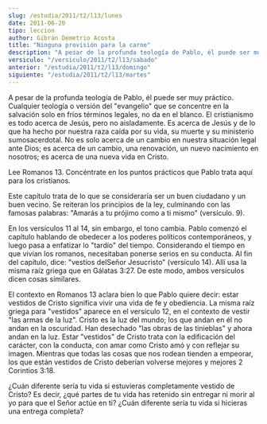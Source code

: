 ```yaml
---
slug: /estudia/2011/t2/l13/lunes
date: 2011-06-20
tipo: leccion
author: Gibrán Demetrio Acosta
title: "Ninguna provisión para la carne"
description: "A pesar de la profunda teología de Pablo, él puede ser muy práctico. Cualquier teología o versión del 'evangelio' que se concentre en la salvación solo en fríos términos legales, no da en el blanco. El cristianismo es todo acerca de Jesús, pero no aisladamente. Es acerca de Jesús y de lo que ha hecho por nuestra raza caída por su vida, su muerte y su ministerio sumosacerdotal."
versiculo: "/versiculo/2011/t2/l13/sabado"
anterior: "/estudia/2011/t2/l13/domingo"
siguiente: "/estudia/2011/t2/l13/martes"
---
```


A pesar de la profunda teología de Pablo, él puede ser muy práctico. Cualquier teología o versión del "evangelio" que se concentre en la salvación solo en fríos términos legales, no da en el blanco. El cristianismo es todo acerca de Jesús, pero no aisladamente. Es acerca de Jesús y de lo que ha hecho por nuestra raza caída por su vida, su muerte y su ministerio sumosacerdotal. No es solo acerca de un cambio en nuestra situación legal ante Dios; es acerca de un cambio, una renovación, un nuevo nacimiento en nosotros; es acerca de una nueva vida en Cristo.

Lee Romanos 13. Concéntrate en los puntos prácticos que Pablo trata aquí para los cristianos.

Este capítulo trata de lo que se consideraría ser un buen ciudadano y un buen vecino. Se reiteran los principios de la ley, culminando con las famosas palabras: "Amarás a tu prójimo como a ti mismo" (versículo. 9).

En los versículos 11 al 14, sin embargo, el tono cambia. Pablo comenzó el capítulo hablando de obedecer a los poderes políticos contemporáneos, y luego pasa a enfatizar lo "tardío" del tiempo. Considerando el tiempo en que vivían los romanos, necesitaban ponerse serios en su conducta. Al fin del capítulo, dice: "vestíos delSeñor Jesucristo" (versículo 14). Allí usa la misma raíz griega que en Gálatas 3:27. De este modo, ambos versículos dicen cosas similares.

El contexto en Romanos 13 aclara bien lo que Pablo quiere decir: estar vestidos de Cristo significa vivir una vida de fe y obediencia. La misma raíz griega para "vestidos" aparece en el versículo 12, en el contexto de vestir "las armas de la luz". Cristo es la luz del mundo; los que andan en él no andan en la oscuridad. Han desechado "las obras de las tinieblas" y ahora andan en la luz. Estar "vestidos" de Cristo trata con la edificación del carácter, con la conducta, con amar como Cristo amó y con reflejar su imagen. Mientras que todas las cosas que nos rodean tienden a empeorar, los que están vestidos de Cristo deberían volverse mejores y mejores 2 Corintios 3:18.

¿Cuán diferente sería tu vida si estuvieras completamente vestido de Cristo? Es decir, ¿qué partes de tu vida has retenido sin entregar ni morir al yo para que el Señor actúe en ti? ¿Cuán diferente sería tu vida si hicieras una entrega completa?
